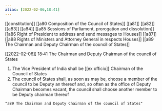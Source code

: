 ```yaml
---
alias: [2022-02-06,18:41]
---
```

[[constitution]] [[a80 Composition of the Council of States]] [[a81]] [[a82]] [[a83]] [[a84]] [[a85 Sessions of Parliament, prorogation and dissolution]] [[a86 Right of President to address and send messages to Houses]] [[a87]] [[a88 Rights of Ministers and Attorney General in respects Houses]] [[a89 The Chairman and Deputy Chairman of the council of States]]

[[2022-02-06]] 18:41
The Chairman and Deputy Chairman of the council of States
1) The Vice President of India shall be [[ex officio]] Chairman of the Council of States
2) The council of States shall, as soon as may be, choose a member of the council to be Deputy an thereof and, so often as the office of Deputy Chairman becomes vacant, the council shall choose another member to be Deputy chairman thereof
```query 2022-04-06 16:37
"a89 The Chairman and Deputy Chairman of the council of States"
```